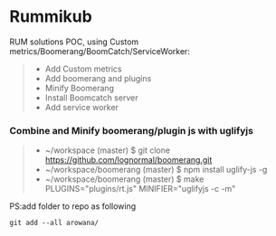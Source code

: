 # Rummikub
RUM solutions POC, using Custom metrics/Boomerang/BoomCatch/ServiceWorker:  

> * Add Custom metrics  
> * Add boomerang and plugins  
> * Minify Boomerang  
> * Install Boomcatch server  
> * Add service worker  

### Combine and Minify boomerang/plugin js with uglifyjs  
> * ~/workspace (master) $ git clone https://github.com/lognormal/boomerang.git  
> * ~/workspace/boomerang (master) $ npm install uglify-js -g  
> * ~/workspace/boomerang (master) $ make PLUGINS="plugins/rt.js" MINIFIER="uglifyjs -c -m"  

PS:add folder to repo as following  
```
git add --all arowana/  
```
